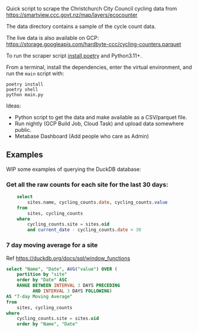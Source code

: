 
Quick script to scrape the Christchurch City Council cycling
data from https://smartview.ccc.govt.nz/map/layers/ecocounter

The data directory contains a sample of the cycle count data.

The live data is also available on GCP:
https://storage.googleapis.com/hardbyte-ccc/cycling-counters.parquet

To run the scraper script [install poetry](https://python-poetry.org/) and Python3.11+.

From a terminal, install the dependencies, enter the virtual environment, and run the `main` 
script with:

```
poetry install
poetry shell
python main.py
```



Ideas:

- Python script to get the data and make available as a CSV/parquet file. 
- Run nightly (GCP Build Job, Cloud Task) and upload data somewhere public.
- Metabase Dashboard (Add people who care as Admin)



## Examples

WIP some examples of querying the DuckDB database: 

### Get all the raw counts for each site for the last 30 days:


```sql
    select 
        sites.name, cycling_counts.date, cycling_counts.value
    from 
        sites, cycling_counts
    where 
        cycling_counts.site = sites.oid
        and current_date - cycling_counts.date < 30

```

### 7 day moving average for a site

Ref https://duckdb.org/docs/sql/window_functions

```sql
select "Name", "Date", AVG("value") OVER (
    partition by "site" 
    order by "Date" ASC 
    RANGE BETWEEN INTERVAL 3 DAYS PRECEDING
          AND INTERVAL 3 DAYS FOLLOWING)
AS "7-day Moving Average"
from 
    sites, cycling_counts
where 
    cycling_counts.site = sites.oid
    order by "Name", "Date"
```